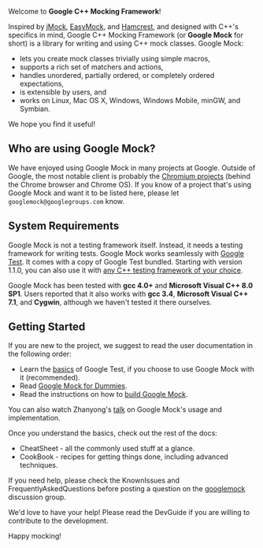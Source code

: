 

Welcome to **Google C++ Mocking Framework**!

Inspired by [jMock](http://www.jmock.org/), [EasyMock](http://www.easymock.org/), and [Hamcrest](http://code.google.com/p/hamcrest/), and
designed with C++'s specifics in mind, Google C++ Mocking Framework
(or **Google Mock** for short) is a library for writing and using C++
mock classes.  Google Mock:

  * lets you create mock classes trivially using simple macros,
  * supports a rich set of matchers and actions,
  * handles unordered, partially ordered, or completely ordered expectations,
  * is extensible by users, and
  * works on Linux, Mac OS X, Windows, Windows Mobile, minGW, and Symbian.

We hope you find it useful!

## Who are using Google Mock? ##

We have enjoyed using Google Mock in many projects at Google.  Outside of Google, the most notable client is probably the [Chromium projects](http://www.chromium.org/) (behind the Chrome browser and Chrome OS).  If you know of a project that's using Google Mock and want it to be listed here, please let
`googlemock@googlegroups.com` know.


## System Requirements ##

Google Mock is not a testing framework itself.  Instead, it needs a
testing framework for writing tests.  Google Mock works seamlessly
with [Google Test](http://code.google.com/p/googletest/).  It comes
with a copy of Google Test bundled.  Starting with version 1.1.0,
you can also use it with [any C++ testing framework of your choice](ForDummies#Using_Google_Mock_with_Any_Testing_Framework.md).

Google Mock has been tested with **gcc 4.0+** and **Microsoft Visual C++ 8.0 SP1**.  Users
reported that it also works with **gcc 3.4**, **Microsoft Visual C++ 7.1**, and **Cygwin**, although we haven't tested it there ourselves.

## Getting Started ##

If you are new to the project, we suggest to read the user
documentation in the following order:

  * Learn the [basics](http://code.google.com/p/googletest/wiki/Primer) of Google Test, if you choose to use Google Mock with it (recommended).
  * Read [Google Mock for Dummies](ForDummies.md).
  * Read the instructions on how to [build Google Mock](http://code.google.com/p/googlemock/source/browse/trunk/README).

You can also watch Zhanyong's [talk](http://www.youtube.com/watch?v=sYpCyLI47rM) on Google Mock's usage and implementation.

Once you understand the basics, check out the rest of the docs:

  * CheatSheet - all the commonly used stuff at a glance.
  * CookBook - recipes for getting things done, including advanced techniques.

If you need help, please check the KnownIssues and FrequentlyAskedQuestions before
posting a question on the [googlemock](http://groups.google.com/group/googlemock)
discussion group.

We'd love to have your help!  Please
read the DevGuide if you are willing to contribute to the development.

Happy mocking!